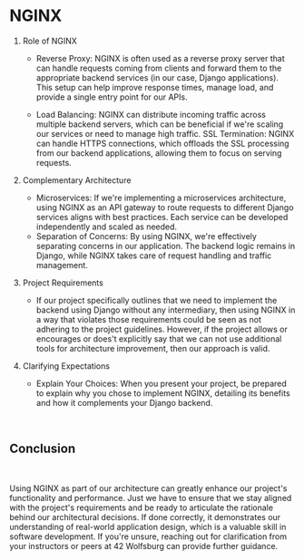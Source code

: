 <h1>NGINX</h1>

1. Role of NGINX

    - Reverse Proxy: NGINX is often used as a reverse proxy server that can handle requests coming from clients and forward them to the appropriate backend services (in our case, Django applications). This setup can help improve response times, manage load, and provide a single entry point for our APIs.

    - Load Balancing: NGINX can distribute incoming traffic across multiple backend servers, which can be beneficial if we're scaling our services or need to manage high traffic. SSL Termination: NGINX can handle HTTPS connections, which offloads the SSL processing from our backend applications, allowing them to focus on serving requests.

2. Complementary Architecture

    - Microservices: If we're implementing a microservices architecture, using NGINX as an API gateway to route requests to different Django services aligns with best practices. Each service can be developed independently and scaled as needed.
    - Separation of Concerns: By using NGINX, we're effectively separating concerns in our application. The backend logic remains in Django, while NGINX takes care of request handling and traffic management.

3. Project Requirements

    - If our project specifically outlines that we need to implement the backend using Django without any intermediary, then using NGINX in a way that violates those requirements could be seen as not adhering to the project guidelines. However, if the project allows or encourages or does't explicitly say that we can not use additional tools for architecture improvement, then our approach is valid.

4. Clarifying Expectations

    - Explain Your Choices: When you present your project, be prepared to explain why you chose to implement NGINX, detailing its benefits and how it complements your Django backend.

<br>

<h2> Conclusion </h2> <br>

Using NGINX as part of our architecture can greatly enhance our project's functionality and performance. Just we have to ensure that we stay aligned with the project's requirements and be ready to articulate the rationale behind our architectural decisions. If done correctly, it demonstrates our understanding of real-world application design, which is a valuable skill in software development. If you're unsure, reaching out for clarification from your instructors or peers at 42 Wolfsburg can provide further guidance.